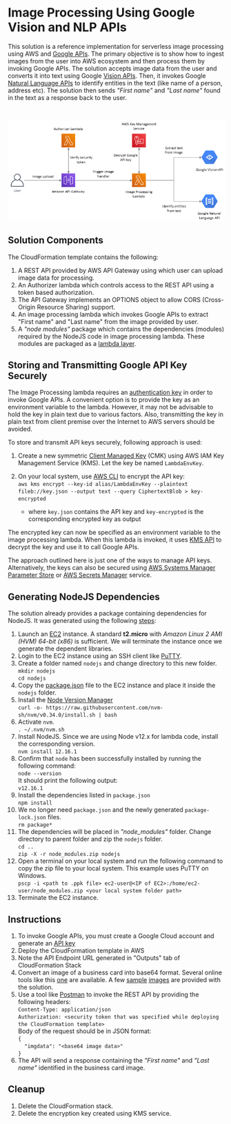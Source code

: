 # Image Processing Using Google Vision and NLP APIs
This solution is a reference implementation for serverless image processing using AWS and [Google APIs](https://cloud.google.com/apis). The primary objective is to show how to ingest images from the user into AWS ecosystem and then process them by invoking Google APIs. The solution accepts image data from the user and converts it into text using Google [Vision APIs](https://cloud.google.com/vision). Then, it invokes Google [Natural Language APIs](https://cloud.google.com/natural-language) to identify entities in the text (like name of a person, address etc). The solution then sends *"First name"* and *"Last name"* found in the text as a response back to the user.

<br/>

![Architecture diagram](docs/architecture.png)

## Solution Components
The CloudFormation template contains the following:
1. A REST API provided by AWS API Gateway using which user can upload image data for processing.
2. An Authorizer lambda which controls access to the REST API using a token based authorization.
3. The API Gateway implements an OPTIONS object to allow CORS (Cross-Origin Resource Sharing) support.
4. An image processing lambda which invokes Google APIs to extract "First name" and "Last name" from the image provided by user.
5. A *"node modules"* package which contains the dependencies (modules) required by the NodeJS code in image processing lambda. These modules are packaged as a [lambda layer](https://docs.aws.amazon.com/lambda/latest/dg/configuration-layers.html).


## Storing and Transmitting Google API Key Securely
The Image Processing lambda requires an [authentication key](https://cloud.google.com/docs/authentication/api-keys) in order to invoke Google APIs. A convenient option is to provide the key as an environment variable to the lambda. However, it may not be advisable to hold the key in plain text due to various factors. Also, transmitting the key in plain text from client premise over the Internet to AWS servers should be avoided.

To store and transmit API keys securely, following approach is used:
1. Create a new symmetric [Client Managed Key](https://docs.aws.amazon.com/kms/latest/developerguide/create-keys.html) (CMK) using AWS IAM Key Management Service (KMS). Let the key be named `LambdaEnvKey`.
2. On your local system, use [AWS CLI](https://docs.aws.amazon.com/cli/latest/reference/kms/index.html) to encrypt the API key:  
`aws kms encrypt --key-id alias/LambdaEnvKey --plaintext fileb://key.json --output text --query CiphertextBlob > key-encrypted`

   - where `key.json` contains the API key and `key-encrypted` is the corresponding encrypted key as output

The encrypted key can now be specified as an environment variable to the image processing lambda. When this lambda is invoked, it uses [KMS API](https://docs.aws.amazon.com/AWSJavaScriptSDK/latest/AWS/KMS.html) to decrypt the key and use it to call Google APIs.

The approach outlined here is just one of the ways to manage API keys. Alternatively, the keys can also be secured using [AWS Systems Manager Parameter Store](https://docs.aws.amazon.com/systems-manager/latest/userguide/systems-manager-parameter-store.html) or [AWS Secrets Manager](https://aws.amazon.com/secrets-manager/) service.

## Generating NodeJS Dependencies
The solution already provides a package containing dependencies for NodeJS. It was generated using the following [steps](https://docs.aws.amazon.com/sdk-for-javascript/v2/developer-guide/setting-up-node-on-ec2-instance.html):
1. Launch an [EC2](https://console.aws.amazon.com/ec2/) instance. A standard **t2.micro** with *Amazon Linux 2 AMI (HVM) 64-bit (x86)* is sufficient. We will terminate the instance once we generate the dependent libraries.
2. Login to the EC2 instance using an SSH client like [PuTTY](https://www.putty.org/). 
3. Create a folder named `nodejs` and change directory to this new folder.  
`mkdir nodejs`  
`cd nodejs`
4. Copy the [package.json](src/imageProcessingLambda/package.json) file to the EC2 instance and place it inside the `nodejs` folder.
5. Install the [Node Version Manager](https://github.com/nvm-sh/nvm)  
`curl -o- https://raw.githubusercontent.com/nvm-sh/nvm/v0.34.0/install.sh | bash`
6. Activate `nvm`.  
`. ~/.nvm/nvm.sh`
7. Install NodeJS. Since we are using Node v12.x for lambda code, install the corresponding version.  
`nvm install 12.16.1`
8. Confirm that `node` has been successfully installed by running the following command:  
`node --version`  
It should print the following output:  
`v12.16.1`
9. Install the dependencies listed in `package.json`  
`npm install`
10. We no longer need `package.json` and the newly generated `package-lock.json` files.  
`rm package*`
10. The dependencies will be placed in *"node_modules"* folder. Change directory to parent folder and zip the `nodejs` folder.  
`cd ..`  
`zip -X -r node_modules.zip nodejs`
11. Open a terminal on your local system and run the following command to copy the zip file to your local system. This example uses PuTTY on Windows.  
`pscp -i <path to .ppk file> ec2-user@<IP of EC2>:/home/ec2-user/node_modules.zip <your local system folder path>`
12. Terminate the EC2 instance.

## Instructions
1. To invoke Google APIs, you must create a Google Cloud account and generate an [API key](https://cloud.google.com/docs/authentication/api-keys)
2. Deploy the CloudFormation template in AWS
3. Note the API Endpoint URL generated in "Outputs" tab of CloudFormation Stack
4. Convert an image of a business card into base64 format. Several online tools like this [one](https://www.base64-image.de/) are available. A few [sample](docs/sampleImage-1.jpg) [images](docs/sampleImage-2.png) are provided with the solution.
5. Use a tool like [Postman](https://www.postman.com/) to invoke the REST API by providing the following headers:  
`Content-Type: application/json`  
`Authorization: <security token that was specified while deploying the CloudFormation template>`  
Body of the request should be in JSON format:  
`{`  
`  "imgdata": "<base64 image data>"`  
`}`
6. The API will send a response containing the *"First name"* and *"Last name"* identified in the business card image.

## Cleanup
1. Delete the CloudFormation stack.
2. Delete the encryption key created using KMS service.
